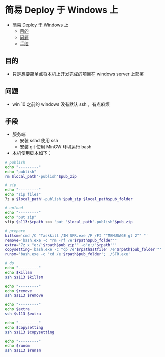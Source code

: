 # 简易 Deploy 于 Windows 上


- [简易 Deploy 于 Windows 上](#简易-deploy-于-windows-上)
    - [目的](#目的)
    - [问题](#问题)
    - [手段](#手段)



## 目的
- 只是想要简单点将本机上开发完成的项目在 windows server 上部署

## 问题
- win 10 之前的 windows 没有默认 ssh ，有点麻烦

## 手段
- 服务端
    - 安装 sshd 使用 ssh 
    - 安装 git 使用 MinGW 环境运行 bash
- 本机使用脚本如下：

``` bash
# publish
echo "---------"
echo "publish"
rm $local_path'-publish'$pub_zip

# zip
echo "---------"
echo "zip files"
7z a $local_path'-publish'$pub_zip $local_path$pub_folder

# upload
echo "---------"
echo "put zip"
sftp $s113:$rpath <<< 'put '$local_path'-publish'$pub_zip

# prepare
killsm='cmd /C "Taskkill /IM SFR.exe /F /FI ^"MEMUSAGE gt 2^" "'
remove='bash.exe -c "rm -rf /e'$rpath$pub_folder'"'
extra='7z x "e:/'$rpath$pub_zip'" -o"e:/'$rpath'"'
copysetting='bash.exe -c "cp /e'$rpath$stfile' /e'$rpath$pub_folder'"'
runsm='bash.exe -c "cd /e'$rpath$pub_folder'; ./SFR.exe'

# do
echo "---------"
echo $killsm
ssh $s113 $killsm

echo "---------"
echo $remove
ssh $s113 $remove

echo "---------"
echo $extra
ssh $s113 $extra

echo "---------"
echo $copysetting
ssh $s113 $copysetting

echo "---------"
echo $runsm
ssh $s113 $runsm

```

